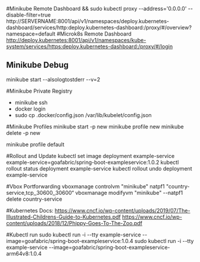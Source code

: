 #Minikube Remote Dashboard
&& sudo kubectl proxy --address='0.0.0.0' --disable-filter=true
http://SERVERNAME:8001/api/v1/namespaces/deploy.kubernetes-dashboard/services/http:deploy.kubernetes-dashboard:/proxy/#/overview?namespace=default
#Microk8s Remote Dashboard
http://deploy.kubernetes:8001/api/v1/namespaces/kube-system/services/https:deploy.kubernetes-dashboard:/proxy/#/login

## Minikube Debug
minikube start --alsologtostderr --v=2

#Minikube Private Registry
- minikube ssh
- docker login
- sudo cp .docker/config.json /var/lib/kubelet/config.json

#Minikube Profiles
minikube start -p new
minikube profile new
minikube delete -p new

minikube profile default

#Rollout and Update
kubectl set image deployment example-service example-service=goafabric/spring-boot-exampleservice:1.0.2
kubectl rollout status deployment example-service
kubectl rollout undo deployment example-service

#Vbox Portforwarding
vboxmanage controlvm "minikube" natpf1  "country-service,tcp,,30600,,30600“
vboxmanage modifyvm "minikube" --natpf1  delete country-service

#Kubernetes Docs:
https://www.cncf.io/wp-content/uploads/2019/07/The-Illustrated-Childrens-Guide-to-Kubernetes.pdf
https://www.cncf.io/wp-content/uploads/2018/12/Phippy-Goes-To-The-Zoo.pdf

#Kubectl run
sudo kubectl run -i --tty example-service --image=goafabric/spring-boot-exampleservice:1.0.4
sudo kubectl run -i --tty example-service --image=goafabric/spring-boot-exampleservice-arm64v8:1.0.4